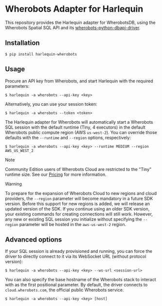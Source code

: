 # Wherobots Adapter for Harlequin

This repository provides the Harlequin adapter for WherobotsDB, using
the Wherobots Spatial SQL API and its
[wherobots-python-dbapi-driver](https://github.com/wherobots/wherobots-python-dbapi-driver).

## Installation

```
$ pip install harlequin-wherobots
```

## Usage

Procure an API key from Wherobots, and start Harlequin with the
required parameters:

```
$ harlequin -a wherobots --api-key <key>
```

Alternatively, you can use your session token:

```
$ harlequin -a wherobots --token <token>
```

The Harlequin adapter for Wherobots will automatically start a Wherobots
SQL session with the default runtime (Tiny, 4 executors) in the
default Wherobots public compute region (AWS `us-west-2`). You can
override those defaults with the `--runtime` and `--region` options,
respectively:

```
$ harlequin -a wherobots --api-key <key> --runtime MEDIUM --region AWS_US_WEST_2
```

> [!NOTE]
> Community Edition users of Wherobots Cloud are restricted to the
> "Tiny" runtime size. See our [Pricing](https://www.wherobots.com/pricing)
> for more information.

> [!WARNING]
> To prepare for the expansion of Wherobots Cloud to new regions and cloud providers, the `--region` parameter will become mandatory in a future SDK version.
> Before this support for new regions is added, we will release an updated version of the SDK.
> If you continue using an older SDK version, your existing commands for creating connections will still work.
> However, any new or existing SQL session you initialize without specifying the `--region` parameter will be hosted in the `aws-us-west-2` region.

## Advanced options

If your SQL session is already provisioned and running, you can force
the driver to directly connect to it via its WebSocket URL (without
protocol version):

```
$ harlequin -a wherobots --api-key <key> --ws-url <session-url>
```

You can also specify the base hostname of the Wherobots stack to
interact with as the first positional parameter. By default, the driver
connects to `cloud.wherobots.com`, the official public Wherobots
service.

```
$ harlequin -a wherobots --api-key <key> [host]
```
